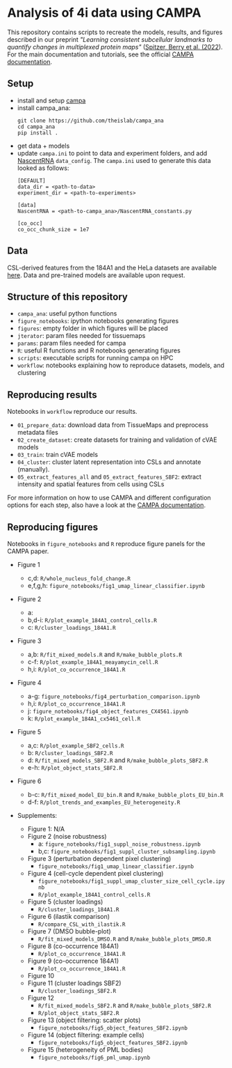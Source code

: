 # Analysis of 4i data using CAMPA
This repository contains scripts to recreate the models, results, and figures described in 
our preprint 
*"Learning consistent subcellular landmarks to quantify changes in multiplexed protein maps"* 
([Spitzer, Berry et al. (2022]()).
For the main documentation and tutorials, see the official [CAMPA documentation](https://campa.readthedocs.io/).

## Setup
- install and setup [campa](https://github.com/theislab/campa)
- install campa_ana:
  ```
  git clone https://github.com/theislab/campa_ana
  cd campa_ana
  pip install .
  ```
- get data + models
- update `campa.ini` to point to data and experiment folders, 
  and add [NascentRNA](https://github.com/theislab/campa_ana/blob/main/NascentRNA_constants.py) `data_config`.
  The `campa.ini` used to generate this data looked as follows:
  ```
  [DEFAULT]
  data_dir = <path-to-data>
  experiment_dir = <path-to-experiments>

  [data]
  NascentRNA = <path-to-campa_ana>/NascentRNA_constants.py

  [co_occ]
  co_occ_chunk_size = 1e7
  ```

## Data
CSL-derived features from the 184A1 and the HeLa datasets are available [here](https://doi.org/10.6084/m9.figshare.19699651).
Data and pre-trained models are available upon request. 

## Structure of this repository
- `campa_ana`: useful python functions
- `figure_notebooks`: ipython notebooks generating figures
- `figures`: empty folder in which figures will be placed
- `jterator`: param files needed for tissuemaps
- `params`: param files needed for campa
- `R`: useful R functions and R notebooks generating figures
- `scripts`: executable scripts for running campa on HPC
- `workflow`: notebooks explaining how to reproduce datasets, models, and clustering 

## Reproducing results
Notebooks in `workflow` reproduce our results. 
- `01_prepare_data`: download data from TissueMaps and preprocess metadata files
- `02_create_dataset`: create datasets for training and validation of cVAE models
- `03_train`: train cVAE models
- `04_cluster`: cluster latent representation into CSLs and annotate (manually).
- `05_extract_features_all` and `05_extract_features_SBF2`: extract intensity and spatial features from cells using CSLs

For more information on how to use CAMPA and different configuration options for each step, also have a look at the [CAMPA documentation](https://campa.readthedocs.io/).

## Reproducing figures
Notebooks in `figure_notebooks` and `R` reproduce figure panels for the CAMPA paper.

- Figure 1
    - c,d: `R/whole_nucleus_fold_change.R`
    - e,f,g,h: `figure_notebooks/fig1_umap_linear_classifier.ipynb`
- Figure 2
    - a:
    - b,d-i: `R/plot_example_184A1_control_cells.R`
    - c: `R/cluster_loadings_184A1.R`
- Figure 3
    - a,b: `R/fit_mixed_models.R` and `R/make_bubble_plots.R`
    - c-f: `R/plot_example_184A1_meayamycin_cell.R`
    - h,i: `R/plot_co_occurrence_184A1.R`
- Figure 4
    - a-g: `figure_notebooks/fig4_perturbation_comparison.ipynb`
    - h,i: `R/plot_co_occurrence_184A1.R`
    - j: `figure_notebooks/fig4_object_features_CX4561.ipynb`
    - k: `R/plot_example_184A1_cx5461_cell.R`
- Figure 5
    - a,c: `R/plot_example_SBF2_cells.R`
    - b: `R/cluster_loadings_SBF2.R`
    - d: `R/fit_mixed_models_SBF2.R` and `R/make_bubble_plots_SBF2.R`
    - e-h: `R/plot_object_stats_SBF2.R`
- Figure 6
    - b-c: `R/fit_mixed_model_EU_bin.R` and `R/make_bubble_plots_EU_bin.R`
    - d-f: `R/plot_trends_and_examples_EU_heterogeneity.R`

- Supplements:
    - Figure 1: N/A
    - Figure 2 (noise robustness)
        - a: `figure_notebooks/fig1_suppl_noise_robustness.ipynb`
        - b,c: `figure_notebooks/fig1_suppl_cluster_subsampling.ipynb`
    - Figure 3 (perturbation dependent pixel clustering)
        - `figure_notebooks/fig1_umap_linear_classifier.ipynb`
    - Figure 4 (cell-cycle dependent pixel clustering)
        - `figure_notebooks/fig1_suppl_umap_cluster_size_cell_cycle.ipynb`
        - `R/plot_example_184A1_control_cells.R`
    - Figure 5 (cluster loadings)
        - `R/cluster_loadings_184A1.R`
    - Figure 6 (ilastik comparison)
        - `R/compare_CSL_with_ilastik.R`
    - Figure 7 (DMSO bubble-plot)
        - `R/fit_mixed_models_DMSO.R` and `R/make_bubble_plots_DMSO.R`
    - Figure 8 (co-occurrence 184A1)
        - `R/plot_co_occurrence_184A1.R`
    - Figure 9 (co-occurrence 184A1)
        - `R/plot_co_occurrence_184A1.R`
    - Figure 10
    - Figure 11 (cluster loadings SBF2)
        - `R/cluster_loadings_SBF2.R`
    - Figure 12 
        - `R/fit_mixed_models_SBF2.R` and `R/make_bubble_plots_SBF2.R`
        - `R/plot_object_stats_SBF2.R`
    - Figure 13 (object filtering: scatter plots)
        - `figure_notebooks/fig5_object_features_SBF2.ipynb`
    - Figure 14 (object filtering: example cells)
        - `figure_notebooks/fig5_object_features_SBF2.ipynb`
    - Figure 15 (heterogeneity of PML bodies)
        - `figure_notebooks/fig6_pml_umap.ipynb`
